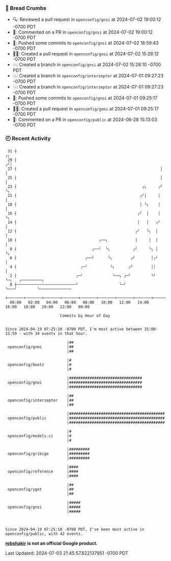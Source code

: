 ### 🍞 Bread Crumbs

 * 🔍: Reviewed a pull request in  `openconfig/gnsi` at 2024-07-02 19:00:12 -0700 PDT
 * 💬: Commented on a PR in  `openconfig/gnsi` at 2024-07-02 19:00:12 -0700 PDT
 * 🚢: Pushed some commits to `openconfig/gnsi` at 2024-07-02 18:59:43 -0700 PDT
 * ✍🏼: Created a pull request in `openconfig/gnsi` at 2024-07-02 15:28:12 -0700 PDT
 * 💥: Created a branch in `openconfig/gnsi` at 2024-07-02 15:28:10 -0700 PDT
 * 💥: Created a branch in `openconfig/interzeptor` at 2024-07-01 09:27:23 -0700 PDT
 * 💥: Created a branch in `openconfig/interzeptor` at 2024-07-01 09:27:23 -0700 PDT
 * 🚢: Pushed some commits to `openconfig/gnoi` at 2024-07-01 09:25:17 -0700 PDT
 * ✍🏼: Created a pull request in `openconfig/gnoi` at 2024-07-01 09:25:17 -0700 PDT
 * 💬: Commented on a PR in  `openconfig/public` at 2024-06-28 15:13:03 -0700 PDT

### 🕘 Recent Activity
```
 31 ┼                                                                ╭╮
 29 ┤                                                               ╭╯│
 27 ┤                                                               │ │
 25 ┤                                                               │ │
 23 ┤                                                       ╭╮     ╭╯ ╰╮
 21 ┤                                                      ╭╯│     │   │
 18 ┤                                                      │ ╰╮    │   │
 16 ┤                                                     ╭╯  │    │   ╰╮
 14 ┤                                                     │   │   ╭╯    │
 12 ┤                                                    ╭╯   ╰╮  │     │
 10 ┤                                    ╭──╮            │     │  │     │
  8 ┤                                 ╭──╯  ╰╮          ╭╯     ╰╮ │     ╰╮
  6 ┤                              ╭──╯      ╰╮        ╭╯       │╭╯      │
  4 ┤                            ╭─╯          ╰╮      ╭╯        ││       │
  2 ┤                          ╭─╯             ╰──╮ ╭─╯         ╰╯       ╰─╮   ╭─────────╮
  0 ┼──────────────────────────╯                  ╰─╯                      ╰───╯         ╰──────────────
    +───────+───────+───────+───────+───────+───────+───────+───────+───────+───────+───────+───────+────
  00:00   02:00   04:00   06:00   08:00   10:00   12:00   14:00   16:00   18:00   20:00   22:00   00:00   

						Commits by Hour of Day


Since 2024-04-19 07:25:10 -0700 PDT, I'm most active between 15:00-15:59 - with 34 events in that hour.

```



```
                           |##
 openconfig/gnmi           |##
                           |##

                           |#
 openconfig/bootz          |#
                           |#

                           |################################
 openconfig/gnoi           |################################
                           |################################

                           |##
 openconfig/interzeptor    |##
                           |##

                           |##########################################
 openconfig/public         |##########################################
                           |##########################################

                           |#
 openconfig/models-ci      |#
                           |#

                           |#########
 openconfig/gribigo        |#########
                           |#########

                           |####
 openconfig/reference      |####
                           |####

                           |##
 openconfig/ygot           |##
                           |##

                           |#####
 openconfig/gnsi           |#####
                           |#####



Since 2024-04-19 07:25:10 -0700 PDT, I've been most active in openconfig/public, with 42 events.

```
**[robshakir](mailto:robjs@google.com) is not an official Google product.**  


Last Updated: 2024-07-03 21:45:57.822137951 -0700 PDT
